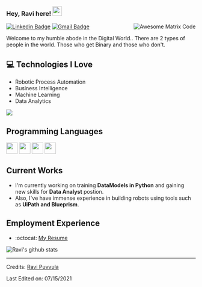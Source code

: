 
### Hey, Ravi here! <img src="https://media.giphy.com/media/hvRJCLFzcasrR4ia7z/giphy.gif" width="25px">


<img src = 'https://github.com/MarikIshtar007/MarikIshtar007/blob/master/images/matrix.gif' alt = 'Awesome Matrix Code' align='right'/>

[![Linkedin Badge](https://img.shields.io/badge/-RaviPuvvula-blue?style=flat-square&logo=Linkedin&logoColor=white&link=https://www.linkedin.com/in/ravi-puvvula/)](https://www.linkedin.com/in/ravi-puvvula/) [![Gmail Badge](https://img.shields.io/badge/-ravitejagitam8@gmail.com-c14438?style=flat-square&logo=Gmail&logoColor=white&link=mailto:ravitejagitam8@gmail.com)](mailto:ravitejagitam8@gmail.com)

Welcome to my humble abode in the Digital World.. There are 2 types of people in the world. Those who get Binary and those who don't.

## :computer: Technologies I Love
* Robotic Process Automation
* Business Intelligence
* Machine Learning
* Data Analytics

<img src = "https://github-readme-stats.vercel.app/api/top-langs/?username=ravitejapuvvula&layout=compact">

## Programming Languages

 <img src = 'https://github.com/MarikIshtar007/MarikIshtar007/blob/master/images/python2.png' height='30'/>  <img src = 'https://github.com/MarikIshtar007/MarikIshtar007/blob/master/images/html.svg' width='30'/> <img src = 'https://github.com/MarikIshtar007/MarikIshtar007/blob/master/images/css.svg' width='30'/>
 <img src = 'https://github.com/MarikIshtar007/MarikIshtar007/blob/master/images/sql.svg' width='30'/> 
 
## Current Works

 * I'm currently working on training **DataModels in Python** and gaining new skills for **Data Analyst** postion.
 * Also, I've have immense experience in building robots using tools such as **UiPath and Blueprism**.
 
## Employment Experience

  - :octocat: [My Resume](https://drive.google.com/file/d/1_RNjthdQsGZIvAHyCx-xeon45HgeOlDU/view?usp=sharing)

![Ravi's github stats](https://github-readme-stats.vercel.app/api?username=ravitejapuvvula&show_icons=true&hide=[%22issues%22])
 
 -------
Credits: [Ravi Puvvula](https://github.com/ravitejapuvvula)

Last Edited on: 07/15/2021
